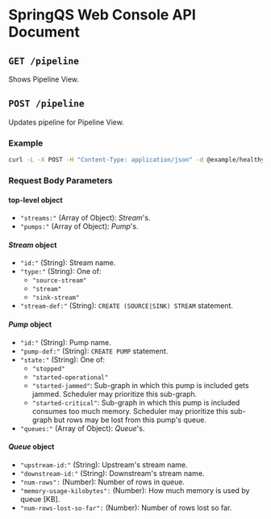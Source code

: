 # SpringQS Web Console API Document

## `GET /pipeline`

Shows Pipeline View.

## `POST /pipeline`

Updates pipeline for Pipeline View.

### Example

```bash
curl -L -X POST -H "Content-Type: application/json" -d @example/healthy-in-vehicle.json http://localhost:8050/pipeline
```

### Request Body Parameters

#### top-level object

- `"streams:"` (Array of Object): _Stream_'s.
- `"pumps:"` (Array of Object): _Pump_'s.

#### _Stream_ object

- `"id:"` (String): Stream name.
- `"type:"` (String): One of:
  - `"source-stream"`
  - `"stream"`
  - `"sink-stream"`
- `"stream-def:"` (String): `CREATE (SOURCE|SINK) STREAM` statement.

#### _Pump_ object

- `"id:"` (String): Pump name.
- `"pump-def:"` (String): `CREATE PUMP` statement.
- `"state:"` (String): One of:
  - `"stopped"`
  - `"started-operational"`
  - `"started-jammed"`: Sub-graph in which this pump is included gets jammed. Scheduler may prioritize this sub-graph.
  - `"started-critical"`: Sub-graph in which this pump is included consumes too much memory. Scheduler may prioritize this sub-graph but rows may be lost from this pump's queue.
- `"queues:"` (Array of Object): _Queue_'s.

#### _Queue_ object

- `"upstream-id:"` (String): Upstream's stream name.
- `"downstream-id:"` (String): Downstream's stream name.
- `"num-rows":` (Number): Number of rows in queue.
- `"memory-usage-kilobytes":` (Number): How much memory is used by queue [KB].
- `"num-rows-lost-so-far":` (Number): Number of rows lost so far.
